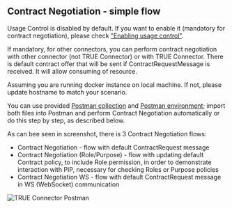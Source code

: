 ## Contract Negotiation - simple flow <a href="#contractnegotiation" id="contractnegotiation"></a>

Usage Control is disabled by default. If you want to enable it (mandatory for contract negotiation), please check ["Enabling usage control"](usagecontrol.md).

If mandatory, for other connectors, you can perform contract negotiation with other connector (not TRUE Connector) or with TRUE Connector. There is default contract offer that will be sent if ContractRequestMessage is received. It will allow consuming of resource.

Assuming you are running docker instance on local machine. If not, please update hostname to match your scenario.

You can use provided [Postman collection](../../TRUE%20Connector%20v1.postman_collection.json) and [Postman environment](../../TRUE%20Connector%20v1%20enviroment.postman_environment.json); import both files into Postman and perform Contract Negotiation automatically or do this step by step, as described below.


As can bee seen in screenshot, there is 3 Contract Negotiation flows:

 * Contract Negotiation - flow with default ContractRequest message
 * Contract Negotiation (Role/Purpose) - flow with updating default Contract policy, to include Role permission, in order to demonstrate interaction with PIP, necessary for checking Roles or Purpose policies
 * Contract Negotiation WS - flow with default ContractRequest message in WS (WebSocket) communication
 
![TRUE Connector Postman](../TRUEConnector\_Postman.jpg)